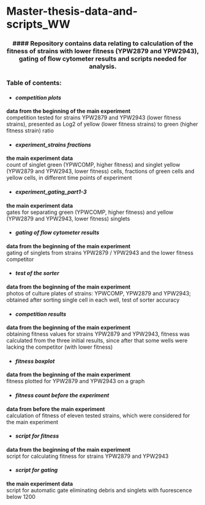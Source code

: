 # Master-thesis-data-and-scripts_WW
<h3 align="center">#### Repository contains data relating to calculation of the fitness of strains with lower fitness (YPW2879 and YPW2943), gating of flow cytometer results and scripts needed for analysis.</h3>

### Table of contents:  
* #### **_competition plots_**
**data from the beginning of the main experiment**  
competition tested for strains YPW2879 and YPW2943 (lower fitness strains), presented as Log2 of yellow (lower fitness strains) to green (higher fitness strain) ratio
* #### **_experiment_strains fractions_**
 **the main experiment data**  
count of singlet green (YPWCOMP, higher fitness) and singlet yellow (YPW2879 and YPW2943, lower fitness) cells, fractions of green cells and yellow cells, in different time points of experiment  
* #### **_experiment_gating_part1-3_**  
 **the main experiment data**  
gates for separating green (YPWCOMP, higher fitness) and yellow (YPW2879 and YPW2943, lower fitness) singlets
* #### **_gating of flow cytometer results_**
 **data from the beginning of the main experiment**  
 gating of singlets from strains YPW2879 / YPW2943 and the lower fitness competitor
* #### **_test of the sorter_**
 **data from the beginning of the main experiment**  
 photos of culture plates of strains: YPWCOMP, YPW2879 and YPW2943; obtained after sorting single cell in each well, test of sorter accuracy
* #### **_competition results_**
 **data from the beginning of the main experiment**  
 obtaining fitness values for strains YPW2879 and YPW2943, fitness was calculated from the three initial results, since after that some wells were lacking the competitor (with lower fitness)
* #### **_fitness boxplot_**
**data from the beginning of the main experiment**  
fitness plotted for YPW2879 and YPW2943 on a graph  
* #### **_fitness count before the experiment_**
**data from before the main experiment**  
calculation of fitness of eleven tested strains, which were considered for the main experiment  
* #### **_script for fitness_**
**data from the beginning of the main experiment**  
script for calculating fitness for strains YPW2879 and YPW2943  
* #### **_script for gating_**
**the main experiment data**  
script for automatic gate eliminating debris and singlets with fuorescence below 1200
